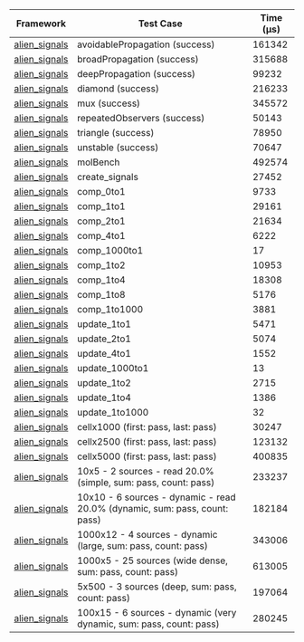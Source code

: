 | Framework | Test Case | Time (μs) |
| --- | --- | --- |
| [alien_signals](https://github.com/medz/alien-signals-dart) | avoidablePropagation (success) | 161342 |
| [alien_signals](https://github.com/medz/alien-signals-dart) | broadPropagation (success) | 315688 |
| [alien_signals](https://github.com/medz/alien-signals-dart) | deepPropagation (success) | 99232 |
| [alien_signals](https://github.com/medz/alien-signals-dart) | diamond (success) | 216233 |
| [alien_signals](https://github.com/medz/alien-signals-dart) | mux (success) | 345572 |
| [alien_signals](https://github.com/medz/alien-signals-dart) | repeatedObservers (success) | 50143 |
| [alien_signals](https://github.com/medz/alien-signals-dart) | triangle (success) | 78950 |
| [alien_signals](https://github.com/medz/alien-signals-dart) | unstable (success) | 70647 |
| [alien_signals](https://github.com/medz/alien-signals-dart) | molBench | 492574 |
| [alien_signals](https://github.com/medz/alien-signals-dart) | create_signals | 27452 |
| [alien_signals](https://github.com/medz/alien-signals-dart) | comp_0to1 | 9733 |
| [alien_signals](https://github.com/medz/alien-signals-dart) | comp_1to1 | 29161 |
| [alien_signals](https://github.com/medz/alien-signals-dart) | comp_2to1 | 21634 |
| [alien_signals](https://github.com/medz/alien-signals-dart) | comp_4to1 | 6222 |
| [alien_signals](https://github.com/medz/alien-signals-dart) | comp_1000to1 | 17 |
| [alien_signals](https://github.com/medz/alien-signals-dart) | comp_1to2 | 10953 |
| [alien_signals](https://github.com/medz/alien-signals-dart) | comp_1to4 | 18308 |
| [alien_signals](https://github.com/medz/alien-signals-dart) | comp_1to8 | 5176 |
| [alien_signals](https://github.com/medz/alien-signals-dart) | comp_1to1000 | 3881 |
| [alien_signals](https://github.com/medz/alien-signals-dart) | update_1to1 | 5471 |
| [alien_signals](https://github.com/medz/alien-signals-dart) | update_2to1 | 5074 |
| [alien_signals](https://github.com/medz/alien-signals-dart) | update_4to1 | 1552 |
| [alien_signals](https://github.com/medz/alien-signals-dart) | update_1000to1 | 13 |
| [alien_signals](https://github.com/medz/alien-signals-dart) | update_1to2 | 2715 |
| [alien_signals](https://github.com/medz/alien-signals-dart) | update_1to4 | 1386 |
| [alien_signals](https://github.com/medz/alien-signals-dart) | update_1to1000 | 32 |
| [alien_signals](https://github.com/medz/alien-signals-dart) | cellx1000 (first: pass, last: pass) | 30247 |
| [alien_signals](https://github.com/medz/alien-signals-dart) | cellx2500 (first: pass, last: pass) | 123132 |
| [alien_signals](https://github.com/medz/alien-signals-dart) | cellx5000 (first: pass, last: pass) | 400835 |
| [alien_signals](https://github.com/medz/alien-signals-dart) | 10x5 - 2 sources - read 20.0% (simple, sum: pass, count: pass) | 233237 |
| [alien_signals](https://github.com/medz/alien-signals-dart) | 10x10 - 6 sources - dynamic - read 20.0% (dynamic, sum: pass, count: pass) | 182184 |
| [alien_signals](https://github.com/medz/alien-signals-dart) | 1000x12 - 4 sources - dynamic (large, sum: pass, count: pass) | 343006 |
| [alien_signals](https://github.com/medz/alien-signals-dart) | 1000x5 - 25 sources (wide dense, sum: pass, count: pass) | 613005 |
| [alien_signals](https://github.com/medz/alien-signals-dart) | 5x500 - 3 sources (deep, sum: pass, count: pass) | 197064 |
| [alien_signals](https://github.com/medz/alien-signals-dart) | 100x15 - 6 sources - dynamic (very dynamic, sum: pass, count: pass) | 280245 |
